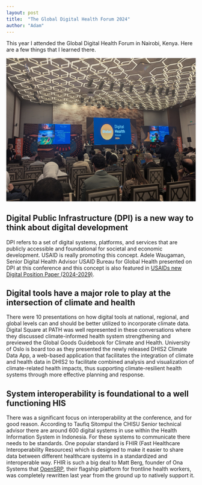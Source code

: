 ```yaml
---
layout: post
title:  "The Global Digital Health Forum 2024"
author: "Adam"
---
```



This year I attended the Global Digital Health Forum in Nairobi, Kenya. Here are a few things that I learned there.

![Data Utilization Workshop](../assets/gdhf.jpg "GDHF conference goers")

## Digital Public Infrastructure (DPI) is a new way to think about digital development
DPI refers to a set of digital systems, platforms, and services that are publicly accessible and foundational for societal and economic development. USAID is really promoting this concept.  Adele Waugaman, Senior Digital Health Advisor USAID Bureau for Global Health presented on DPI at this conference and this concept is also  featured in  <a href="https://www.usaid.gov/sites/default/files/2024-09/USAID%20Digital%20Health%20Position%20Paper.pdf" target="_blank">USAIDs new Digital Position Paper (2024-2029)</a>. 

## Digital tools have a major role to play at the intersection of climate and health
There were 10 presentations on how digital tools at national, regional, and global levels can and should be better utilized to incorporate climate data. Digital Square at PATH was well represented in these conversations where they discussed  climate-informed health system strengthening and previewed the Global Goods Guidebook for Climate and Health. University of Oslo is board too as they presented the newly released DHIS2 Climate Data App, a web-based application that facilitates the integration of climate and health data in DHIS2 to facilitate combined analysis and visualization of climate-related health impacts, thus supporting climate-resilient health systems through more effective planning and response.

## System interoperability is foundational to a well functioning HIS
There was a significant focus on interoperability at the conference, and for good reason.  According to Taufiq Sitompul the CHISU Senior technical advisor there are around 600 digital systems in use within the Health Information System in Indonesia. For these systems to communicate there needs to be standards. One popular standard is FHIR (Fast Healthcare Interoperability Resources)  which  is designed to make it easier to share data between different healthcare systems in a standardized and interoperable way. FHIR is such a big deal to Matt Berg, founder of Ona Systems that <a href="https://opensrp.io/" target="_blank">OpenSRP</a>, their flagship platform for frontline health workers, was completely rewritten last year from the ground up to natively support it.
